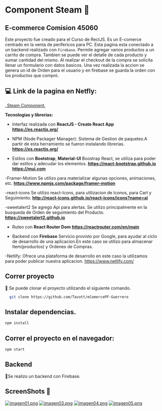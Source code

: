 # Component Steam 🧊

## E-commerce Comision 45060

Este proyecto fue creado para el Curso de RectJS. Es un E-comerce centrado en la venta de perifericos para PC.
Esta pagina esta conectado a un backend realizado con `Firebase`.
Permite agregar varios productos a un carrito de compra. Tambien se puede ver el detalle de cada producto y sumar cantidad del mismo.
Al realizar el checkout de la compra se solicita llenar un formulario con datos basicos. Una vez realizada la accion se genera un id de Orden para el usuario y en firebase se guarda la orden con los productos que compró.

## :computer: Link de la pagina en Netfly:
_[Steam Component.](https://papaya-otter-8eac77.netlify.app)

**Tecnologías y librerías:**
- Interfaz realizada con **ReactJS - Create React App**  **https://es.reactjs.org/**

- NPM (Node Packager Manager): Sistema de Gestion de paquetes.A partir de esta herramiento se fueron instalando librerias. **https://es.reactjs.org/**

- Estilos con **Bootstrap**, **Material-UI** Boostrap React, se utiliza para poder dar estilos y adecudar los elementos.
**https://react-bootstrap.github.io** **https://mui.com**

-Framer-Motion  Se utilizo para materializar algunas opciones, animaciones, etc. **https://www.npmjs.com/package/framer-motion**

-react-icons Se utilizo react-Icons, para utilizacion de Iconos, para Cart y Seguimiento. **http://react-icons.github.io/react-icons/icons?name=ai**

-sweetalert2 Se agrego Api para alertas. Se utilizo principalmente en la busqueda de Orden de seguimiento del Producto. **https://sweetalert2.github.io**

- Ruteo con **React Router Dom** **https://reactrouter.com/en/main**

- Backend con **Firebase** Servicio provisto por Google, para ayudar al ciclo de desarrollo de una aplicacion.En este caso se utilizo para almacenar Item(productos) y Ordenes de Compras.

-Netlify: Ofrece una plataforma de desarrollo en este caso la utilizamos para poder publicar nuestra aplicacion. https://www.netlify.com/

## Correr proyecto
🔸 Se puede clonar el proyecto utilizando el siguiente comando.
```bash
  git clone https://github.com/Tavott/eComercePF-Guerrero 
```
## Instalar dependencias.
```bash
npm install
```

## Correr el proyecto en el navegador:
```bash
npm start
```
## Backend

🔸Se realizo un backend con Firebase.

## ScreenShots 🍾

[![imagen01.png](https://i.postimg.cc/tgsr9Bcv/imagen01.png)](https://postimg.cc/hJq8r1cV)
[![imagen03.png](https://i.postimg.cc/90h1tCQs/imagen03.png)](https://postimg.cc/2b04Cpvx)
[![imagen04.png](https://i.postimg.cc/767m2fwg/imagen04.png)](https://postimg.cc/mzLYxZcD)
[![imagen05.png](https://i.postimg.cc/R02ghc5S/imagen05.png)](https://postimg.cc/GBJFSTmV)
